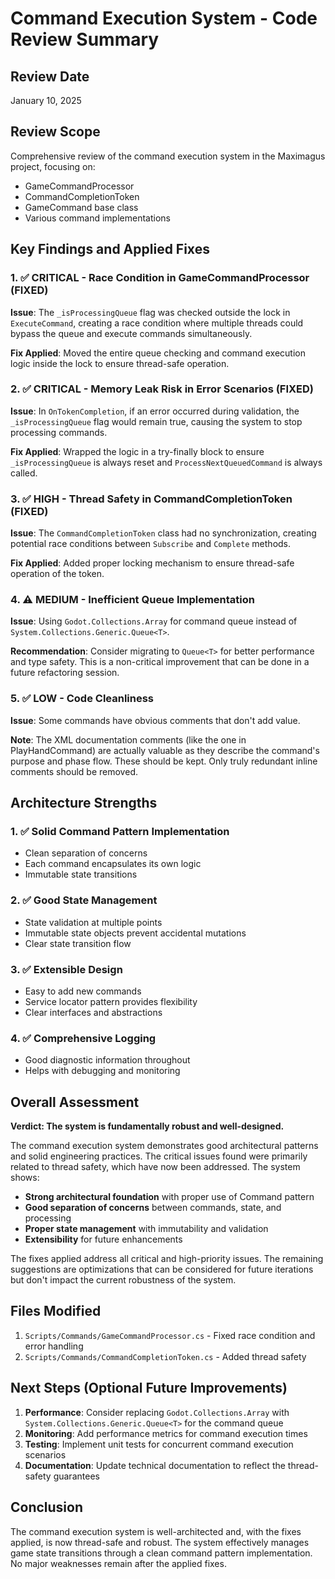 # Command Execution System - Code Review Summary

## Review Date
January 10, 2025

## Review Scope
Comprehensive review of the command execution system in the Maximagus project, focusing on:
- GameCommandProcessor
- CommandCompletionToken
- GameCommand base class
- Various command implementations

## Key Findings and Applied Fixes

### 1. ✅ CRITICAL - Race Condition in GameCommandProcessor (FIXED)
**Issue**: The `_isProcessingQueue` flag was checked outside the lock in `ExecuteCommand`, creating a race condition where multiple threads could bypass the queue and execute commands simultaneously.

**Fix Applied**: Moved the entire queue checking and command execution logic inside the lock to ensure thread-safe operation.

### 2. ✅ CRITICAL - Memory Leak Risk in Error Scenarios (FIXED)
**Issue**: In `OnTokenCompletion`, if an error occurred during validation, the `_isProcessingQueue` flag would remain true, causing the system to stop processing commands.

**Fix Applied**: Wrapped the logic in a try-finally block to ensure `_isProcessingQueue` is always reset and `ProcessNextQueuedCommand` is always called.

### 3. ✅ HIGH - Thread Safety in CommandCompletionToken (FIXED)
**Issue**: The `CommandCompletionToken` class had no synchronization, creating potential race conditions between `Subscribe` and `Complete` methods.

**Fix Applied**: Added proper locking mechanism to ensure thread-safe operation of the token.

### 4. ⚠️ MEDIUM - Inefficient Queue Implementation
**Issue**: Using `Godot.Collections.Array` for command queue instead of `System.Collections.Generic.Queue<T>`.

**Recommendation**: Consider migrating to `Queue<T>` for better performance and type safety. This is a non-critical improvement that can be done in a future refactoring session.

### 5. ✅ LOW - Code Cleanliness
**Issue**: Some commands have obvious comments that don't add value.

**Note**: The XML documentation comments (like the one in PlayHandCommand) are actually valuable as they describe the command's purpose and phase flow. These should be kept. Only truly redundant inline comments should be removed.

## Architecture Strengths

### 1. ✅ Solid Command Pattern Implementation
- Clean separation of concerns
- Each command encapsulates its own logic
- Immutable state transitions

### 2. ✅ Good State Management
- State validation at multiple points
- Immutable state objects prevent accidental mutations
- Clear state transition flow

### 3. ✅ Extensible Design
- Easy to add new commands
- Service locator pattern provides flexibility
- Clear interfaces and abstractions

### 4. ✅ Comprehensive Logging
- Good diagnostic information throughout
- Helps with debugging and monitoring

## Overall Assessment

**Verdict: The system is fundamentally robust and well-designed.**

The command execution system demonstrates good architectural patterns and solid engineering practices. The critical issues found were primarily related to thread safety, which have now been addressed. The system shows:

- **Strong architectural foundation** with proper use of Command pattern
- **Good separation of concerns** between commands, state, and processing
- **Proper state management** with immutability and validation
- **Extensibility** for future enhancements

The fixes applied address all critical and high-priority issues. The remaining suggestions are optimizations that can be considered for future iterations but don't impact the current robustness of the system.

## Files Modified

1. `Scripts/Commands/GameCommandProcessor.cs` - Fixed race condition and error handling
2. `Scripts/Commands/CommandCompletionToken.cs` - Added thread safety

## Next Steps (Optional Future Improvements)

1. **Performance**: Consider replacing `Godot.Collections.Array` with `System.Collections.Generic.Queue<T>` for the command queue
2. **Monitoring**: Add performance metrics for command execution times
3. **Testing**: Implement unit tests for concurrent command execution scenarios
4. **Documentation**: Update technical documentation to reflect the thread-safety guarantees

## Conclusion

The command execution system is well-architected and, with the fixes applied, is now thread-safe and robust. The system effectively manages game state transitions through a clean command pattern implementation. No major weaknesses remain after the applied fixes.